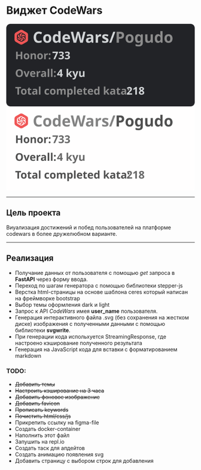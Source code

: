 # Виджет CodeWars

[![Codewars](./static/templates/assets/media/theme_dark.svg)]()
[![Codewars](./static/templates/assets/media/theme_light.svg)]()


---
## Цель проекта
Виуализация достижений и побед пользователей на платформе codewars в более дружелюбном варианте.

---
## Реализация

- Получание данных от пользователя с помощью *get* запроса в **FastAPI** через форму ввода.
- Переход по шагам генератора с помощью библиотеки stepper-js
- Верстка html-страницы на основе шаблона ceres который написан на фреймворке bootstrap
- Выбор темы оформления dark и light
- Запрос к API *CodeWars* имея **user_name** пользователя.
- Генерация интерактивного файла .svg (без сохранения на жестком диске) изображения с полученными данными с помощью библиотеки **svgwrite**.
- При генерации кода испольхуется StreamingResponse, где настроено кэширование полученного результата
- Генерация на JavaScript кода для вставки с форматированием markdown



### TODO:
- ~~Добавить темы~~
- ~~Настроить кэширование на 3 часа~~
- ~~Добавить фоновое изображение~~
- ~~Добавить favicon~~
- ~~Прописать keywords~~
- ~~Почистить html/css/js~~
- Прикрепить ссылку на figma-file
- Создать docker-container
- Наполнить этот файл
- Запушить на repl.io
- Создать таск для апдейтов
- Создать анимацию появления svg
- Добавить страницу с выбором строк для добавления
